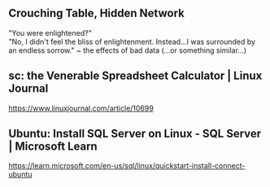 ## Crouching Table, Hidden Network
"You were enlightened?" <br>
"No, I didn't feel the bliss of enlightenment. Instead...I was surrounded by an endless sorrow." ~ the effects of bad data (...or something similar...)
## sc: the Venerable Spreadsheet Calculator | Linux Journal
https://www.linuxjournal.com/article/10699
## Ubuntu: Install SQL Server on Linux - SQL Server | Microsoft Learn
https://learn.microsoft.com/en-us/sql/linux/quickstart-install-connect-ubuntu
